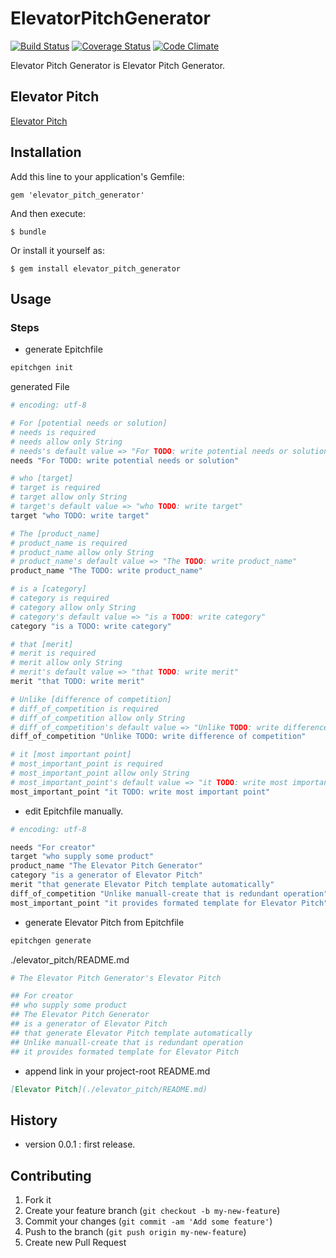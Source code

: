 # ElevatorPitchGenerator

[![Build Status](https://travis-ci.org/tbpgr/elevator_pitch_generator.png?branch=master)](https://travis-ci.org/tbpgr/elevator_pitch_generator)
[![Coverage Status](https://coveralls.io/repos/tbpgr/elevator_pitch_generator/badge.png)](https://coveralls.io/r/tbpgr/elevator_pitch_generator)
[![Code Climate](https://codeclimate.com/github/tbpgr/elevator_pitch_generator.png)](https://codeclimate.com/github/tbpgr/elevator_pitch_generator)

Elevator Pitch Generator is Elevator Pitch Generator.

## Elevator Pitch
[Elevator Pitch](./elevator_pitch/README.md)

## Installation

Add this line to your application's Gemfile:

    gem 'elevator_pitch_generator'

And then execute:

    $ bundle

Or install it yourself as:

    $ gem install elevator_pitch_generator

## Usage
### Steps
* generate Epitchfile

~~~bash
epitchgen init
~~~

generated File

~~~ruby
# encoding: utf-8

# For [potential needs or solution]
# needs is required
# needs allow only String
# needs's default value => "For TODO: write potential needs or solution"
needs "For TODO: write potential needs or solution"

# who [target]
# target is required
# target allow only String
# target's default value => "who TODO: write target"
target "who TODO: write target"

# The [product_name]
# product_name is required
# product_name allow only String
# product_name's default value => "The TODO: write product_name"
product_name "The TODO: write product_name"

# is a [category]
# category is required
# category allow only String
# category's default value => "is a TODO: write category"
category "is a TODO: write category"

# that [merit]
# merit is required
# merit allow only String
# merit's default value => "that TODO: write merit"
merit "that TODO: write merit"

# Unlike [difference of competition]
# diff_of_competition is required
# diff_of_competition allow only String
# diff_of_competition's default value => "Unlike TODO: write difference of competition"
diff_of_competition "Unlike TODO: write difference of competition"

# it [most important point]
# most_important_point is required
# most_important_point allow only String
# most_important_point's default value => "it TODO: write most important point"
most_important_point "it TODO: write most important point"
~~~

* edit Epitchfile manually.

~~~ruby
# encoding: utf-8

needs "For creator"
target "who supply some product"
product_name "The Elevator Pitch Generator"
category "is a generator of Elevator Pitch"
merit "that generate Elevator Pitch template automatically"
diff_of_competition "Unlike manuall-create that is redundant operation"
most_important_point "it provides formated template for Elevator Pitch"
~~~

* generate Elevator Pitch from Epitchfile

~~~bash
epitchgen generate
~~~

./elevator_pitch/README.md

~~~ruby
# The Elevator Pitch Generator's Elevator Pitch

## For creator
## who supply some product
## The Elevator Pitch Generator
## is a generator of Elevator Pitch
## that generate Elevator Pitch template automatically
## Unlike manuall-create that is redundant operation
## it provides formated template for Elevator Pitch
~~~

* append link in your project-root README.md

~~~markdown
[Elevator Pitch](./elevator_pitch/README.md)
~~~

## History
* version 0.0.1  : first release.

## Contributing

1. Fork it
2. Create your feature branch (`git checkout -b my-new-feature`)
3. Commit your changes (`git commit -am 'Add some feature'`)
4. Push to the branch (`git push origin my-new-feature`)
5. Create new Pull Request
